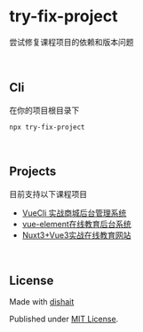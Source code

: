 # try-fix-project

尝试修复课程项目的依赖和版本问题

<br />

## Cli

在你的项目根目录下

```shell
npx try-fix-project
```

<br />

## Projects

目前支持以下课程项目

- [VueCli 实战商城后台管理系统](https://study.163.com/course/introduction.htm?courseId=1209431911&_trace_c_p_k2_=ddccb8c159164e96956d7e26de68334e)
- [vue-element在线教育后台系统](https://study.163.com/course/introduction.htm?courseId=1210894808&_trace_c_p_k2_=534a09d82b0647f4b1bfa6c4f299c7b7)
- [Nuxt3+Vue3实战在线教育网站](https://study.163.com/course/introduction.htm?courseId=1212899803&_trace_c_p_k2_=b5ed95c463a74362ba27e4cdc806d7ee)

<br />

## License

Made with [dishait](https://github.com/dishait)

Published under [MIT License](./LICENSE).

<br />
